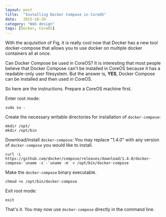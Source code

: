 ```yaml
---
layout: post
title:  "Installing Docker Compose in CoreOS"
date:   2015-10-20
category: "Web design"
tags: [Docker, CoreOS]
---
```


With the acquisition of Fig, it is really cool now that Docker has a new tool docker-compose that allows you to use docker on multiple docker containers all at once.

Can Docker Compose be used in CoreOS?
It is interesting that most people believe that Docker Compose can't be installed in CoreOS because it has a readable-only user filesystem.
But the answer is, **YES**, Docker Compose can be installed and then used in CoreOS.

So here are the instructions.
Prepare a CoreOS machine first.

Enter root mode:

    sudo su -

Create the necessary writable directories for installation of `docker-compose`:

    mkdir /opt/
    mkdir /opt/bin

Download/install `docker-compose`:
You may replace "1.4.0" with any version of `docker-compose` you would like to install.

    curl -L https://github.com/docker/compose/releases/download/1.4.0/docker-compose-`uname -s`-`uname -m` > /opt/bin/docker-compose

Make the `docker-compose` binary executable.

    chmod +x /opt/bin/docker-compose

Exit root mode:

    exit

That's it. You may now use `docker-compose` directly in the command line.